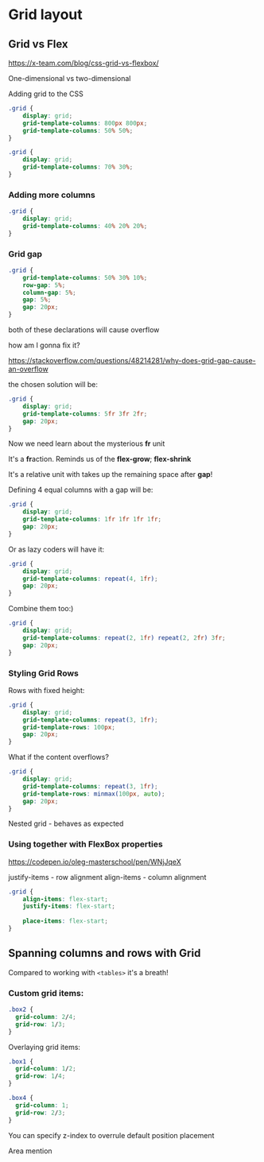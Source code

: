 # Grid layout

## Grid vs Flex

https://x-team.com/blog/css-grid-vs-flexbox/

One-dimensional vs two-dimensional

Adding grid to the CSS

```css
.grid {
    display: grid;
    grid-template-columns: 800px 800px;
    grid-template-columns: 50% 50%;
}
```

```css
.grid {
    display: grid;
    grid-template-columns: 70% 30%;
}
```

### Adding more columns

```css
.grid {
    display: grid;
    grid-template-columns: 40% 20% 20%;
}
```

### Grid gap

```css
.grid {
    grid-template-columns: 50% 30% 10%;
    row-gap: 5%;
    column-gap: 5%;
    gap: 5%;
    gap: 20px;
}
```

both of these declarations will cause overflow

how am I gonna fix it?

https://stackoverflow.com/questions/48214281/why-does-grid-gap-cause-an-overflow

the chosen solution will be:

```css
.grid {
    display: grid;
    grid-template-columns: 5fr 3fr 2fr;
    gap: 20px;
}
```

Now we need learn about the mysterious **fr** unit

It's a **fr**action. Reminds us of the **flex-grow**; **flex-shrink**

It's a relative unit with takes up the remaining space after **gap**!

Defining 4 equal columns with a gap will be:

```css
.grid {
    display: grid;
    grid-template-columns: 1fr 1fr 1fr 1fr;
    gap: 20px;
}
```

Or as lazy coders will have it:

```css
.grid {
    display: grid;
    grid-template-columns: repeat(4, 1fr);
    gap: 20px;
}
```

Combine them too:)

```css
.grid {
    display: grid;
    grid-template-columns: repeat(2, 1fr) repeat(2, 2fr) 3fr;
    gap: 20px;
}
```

### Styling Grid Rows

Rows with fixed height:

```css
.grid {
    display: grid;
    grid-template-columns: repeat(3, 1fr);
    grid-template-rows: 100px;
    gap: 20px;
}
```
What if the content overflows?

```css
.grid {
    display: grid;
    grid-template-columns: repeat(3, 1fr);
    grid-template-rows: minmax(100px, auto);
    gap: 20px;
}
```

Nested grid - behaves as expected

### Using together with FlexBox properties

https://codepen.io/oleg-masterschool/pen/WNjJqeX

justify-items - row alignment
align-items - column alignment

```css
.grid {
    align-items: flex-start;
    justify-items: flex-start;
    
    place-items: flex-start;
}
```

## Spanning columns and rows with Grid
Compared to working with `<tables>` it's a breath!

### Custom grid items:

```css
.box2 {
  grid-column: 2/4;
  grid-row: 1/3;
}
```

Overlaying grid items:

```css
.box1 {
  grid-column: 1/2;
  grid-row: 1/4;
}

.box4 {
  grid-column: 1;
  grid-row: 2/3;
}
```

You can specify z-index to overrule default position placement

Area mention